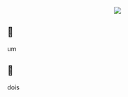 <p align="center"> <img src= https://readme-typing-svg.demolab.com?font=Pixelify+Sans&size=19&duration=2500&pause=1200&color=F7CCE8&center=true&vCenter=true&random=false&width=420&lines=hi+%E2%99%A1;my+name+is+julia;%EA%92%B0+p.s%3A+i+love+cats+%EA%92%B1+;%E0%AB%AE+-+%EF%BB%8C+%E2%80%A2+%E1%83%90 /> </p>

## 🍮
um

## 🤍
dois


